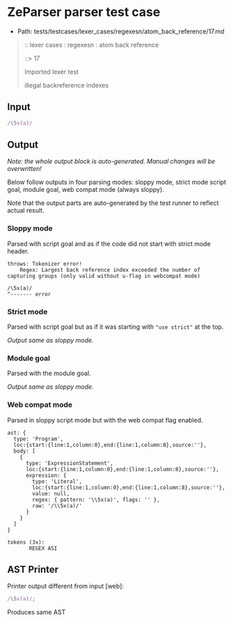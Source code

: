 # ZeParser parser test case

- Path: tests/testcases/lexer_cases/regexesn/atom_back_reference/17.md

> :: lexer cases : regexesn : atom back reference
>
> ::> 17
>
> Imported lexer test
>
> illegal backreference indexes

## Input

`````js
/\5x(a)/
`````

## Output

_Note: the whole output block is auto-generated. Manual changes will be overwritten!_

Below follow outputs in four parsing modes: sloppy mode, strict mode script goal, module goal, web compat mode (always sloppy).

Note that the output parts are auto-generated by the test runner to reflect actual result.

### Sloppy mode

Parsed with script goal and as if the code did not start with strict mode header.

`````
throws: Tokenizer error!
    Regex: Largest back reference index exceeded the number of capturing groups (only valid without u-flag in webcompat mode)

/\5x(a)/
^------- error
`````

### Strict mode

Parsed with script goal but as if it was starting with `"use strict"` at the top.

_Output same as sloppy mode._

### Module goal

Parsed with the module goal.

_Output same as sloppy mode._

### Web compat mode

Parsed in sloppy script mode but with the web compat flag enabled.

`````
ast: {
  type: 'Program',
  loc:{start:{line:1,column:0},end:{line:1,column:8},source:''},
  body: [
    {
      type: 'ExpressionStatement',
      loc:{start:{line:1,column:0},end:{line:1,column:8},source:''},
      expression: {
        type: 'Literal',
        loc:{start:{line:1,column:0},end:{line:1,column:8},source:''},
        value: null,
        regex: { pattern: '\\5x(a)', flags: '' },
        raw: '/\\5x(a)/'
      }
    }
  ]
}

tokens (3x):
       REGEX ASI
`````


## AST Printer

Printer output different from input [web]:

````js
/\5x(a)/;
````

Produces same AST
